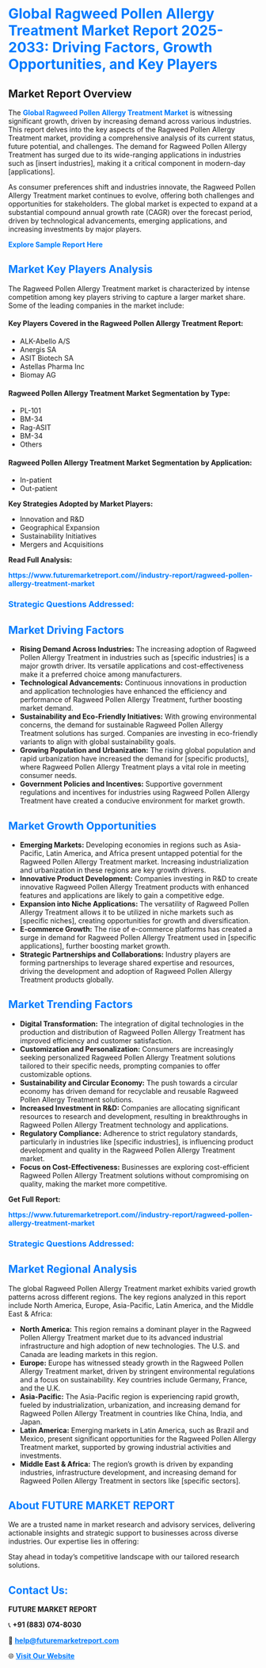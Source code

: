 <h1 style="color: #007BFF;">Global Ragweed Pollen Allergy Treatment Market Report 2025-2033: Driving Factors, Growth Opportunities, and Key Players</h1>

<section id="overview">
<h2>Market Report Overview</h2>
<p>The <a href="https://www.futuremarketreport.com//industry-report/ragweed-pollen-allergy-treatment-market" style="color: #007BFF; text-decoration: none;"><strong>Global Ragweed Pollen Allergy Treatment Market</strong></a> is witnessing significant growth, driven by increasing demand across various industries. This report delves into the key aspects of the Ragweed Pollen Allergy Treatment market, providing a comprehensive analysis of its current status, future potential, and challenges. The demand for Ragweed Pollen Allergy Treatment has surged due to its wide-ranging applications in industries such as [insert industries], making it a critical component in modern-day [applications].</p>
<p>As consumer preferences shift and industries innovate, the Ragweed Pollen Allergy Treatment market continues to evolve, offering both challenges and opportunities for stakeholders. The global market is expected to expand at a substantial compound annual growth rate (CAGR) over the forecast period, driven by technological advancements, emerging applications, and increasing investments by major players.</p>
</section>

<section id="overview">
<p><a href="https://www.futuremarketreport.com//request-sample/reportId=86222" style="color: #007BFF; text-decoration: none;"><strong>Explore Sample Report Here</strong></a></p>
</section>

<section id="key-players">
<h2 style="color: #007BFF;">Market Key Players Analysis</h2>
<p>The Ragweed Pollen Allergy Treatment market is characterized by intense competition among key players striving to capture a larger market share. Some of the leading companies in the market include:</p>
<h4>Key Players Covered in the Ragweed Pollen Allergy Treatment Report:</h4>
<ul><li>ALK-Abello A/S</li><li>Anergis SA</li><li>ASIT Biotech SA</li><li>Astellas Pharma Inc</li><li>Biomay AG</li></ul>
<h4>Ragweed Pollen Allergy Treatment Market Segmentation by Type:</h4>
<ul><li>PL-101</li><li>BM-34</li><li>Rag-ASIT</li><li>BM-34</li><li>Others</li></ul>

<h4>Ragweed Pollen Allergy Treatment Market Segmentation by Application:</h4>
<ul><li>In-patient</li><li>Out-patient</li></ul>
<p><strong>Key Strategies Adopted by Market Players:</strong></p>
<ul>
<li>Innovation and R&D</li>
<li>Geographical Expansion</li>
<li>Sustainability Initiatives</li>
<li>Mergers and Acquisitions</li>
</ul>
</section>

<section>
<p><strong>Read Full Analysis: </strong></p><a href="https://www.futuremarketreport.com//industry-report/ragweed-pollen-allergy-treatment-market" style="color: #007BFF; text-decoration: none;"><strong>https://www.futuremarketreport.com//industry-report/ragweed-pollen-allergy-treatment-market</strong></a>
<h3 style="color: #007BFF;">Strategic Questions Addressed:</h3>
</section>

<section id="driving-factors">
<h2 style="color: #007BFF;">Market Driving Factors</h2>
<ul>
<li><strong>Rising Demand Across Industries:</strong> The increasing adoption of Ragweed Pollen Allergy Treatment in industries such as [specific industries] is a major growth driver. Its versatile applications and cost-effectiveness make it a preferred choice among manufacturers.</li>
<li><strong>Technological Advancements:</strong> Continuous innovations in production and application technologies have enhanced the efficiency and performance of Ragweed Pollen Allergy Treatment, further boosting market demand.</li>
<li><strong>Sustainability and Eco-Friendly Initiatives:</strong> With growing environmental concerns, the demand for sustainable Ragweed Pollen Allergy Treatment solutions has surged. Companies are investing in eco-friendly variants to align with global sustainability goals.</li>
<li><strong>Growing Population and Urbanization:</strong> The rising global population and rapid urbanization have increased the demand for [specific products], where Ragweed Pollen Allergy Treatment plays a vital role in meeting consumer needs.</li>
<li><strong>Government Policies and Incentives:</strong> Supportive government regulations and incentives for industries using Ragweed Pollen Allergy Treatment have created a conducive environment for market growth.</li>
</ul>
</section>

<section id="growth-opportunities">
<h2 style="color: #007BFF;">Market Growth Opportunities</h2>
<ul>
<li><strong>Emerging Markets:</strong> Developing economies in regions such as Asia-Pacific, Latin America, and Africa present untapped potential for the Ragweed Pollen Allergy Treatment market. Increasing industrialization and urbanization in these regions are key growth drivers.</li>
<li><strong>Innovative Product Development:</strong> Companies investing in R&D to create innovative Ragweed Pollen Allergy Treatment products with enhanced features and applications are likely to gain a competitive edge.</li>
<li><strong>Expansion into Niche Applications:</strong> The versatility of Ragweed Pollen Allergy Treatment allows it to be utilized in niche markets such as [specific niches], creating opportunities for growth and diversification.</li>
<li><strong>E-commerce Growth:</strong> The rise of e-commerce platforms has created a surge in demand for Ragweed Pollen Allergy Treatment used in [specific applications], further boosting market growth.</li>
<li><strong>Strategic Partnerships and Collaborations:</strong> Industry players are forming partnerships to leverage shared expertise and resources, driving the development and adoption of Ragweed Pollen Allergy Treatment products globally.</li>
</ul>
</section>

<section id="trending-factors">
<h2 style="color: #007BFF;">Market Trending Factors</h2>
<ul>
<li><strong>Digital Transformation:</strong> The integration of digital technologies in the production and distribution of Ragweed Pollen Allergy Treatment has improved efficiency and customer satisfaction.</li>
<li><strong>Customization and Personalization:</strong> Consumers are increasingly seeking personalized Ragweed Pollen Allergy Treatment solutions tailored to their specific needs, prompting companies to offer customizable options.</li>
<li><strong>Sustainability and Circular Economy:</strong> The push towards a circular economy has driven demand for recyclable and reusable Ragweed Pollen Allergy Treatment solutions.</li>
<li><strong>Increased Investment in R&D:</strong> Companies are allocating significant resources to research and development, resulting in breakthroughs in Ragweed Pollen Allergy Treatment technology and applications.</li>
<li><strong>Regulatory Compliance:</strong> Adherence to strict regulatory standards, particularly in industries like [specific industries], is influencing product development and quality in the Ragweed Pollen Allergy Treatment market.</li>
<li><strong>Focus on Cost-Effectiveness:</strong> Businesses are exploring cost-efficient Ragweed Pollen Allergy Treatment solutions without compromising on quality, making the market more competitive.</li>
</ul>
</section>

<section>
<p><strong>Get Full Report: </strong></p><a href="https://www.futuremarketreport.com//industry-report/ragweed-pollen-allergy-treatment-market" style="color: #007BFF; text-decoration: none;"><strong>https://www.futuremarketreport.com//industry-report/ragweed-pollen-allergy-treatment-market</strong></a>
<h3 style="color: #007BFF;">Strategic Questions Addressed:</h3>
</section>


<section id="regional-analysis">
<h2 style="color: #007BFF;">Market Regional Analysis</h2>
<p>The global Ragweed Pollen Allergy Treatment market exhibits varied growth patterns across different regions. The key regions analyzed in this report include North America, Europe, Asia-Pacific, Latin America, and the Middle East & Africa:</p>
<ul>
<li><strong>North America:</strong> This region remains a dominant player in the Ragweed Pollen Allergy Treatment market due to its advanced industrial infrastructure and high adoption of new technologies. The U.S. and Canada are leading markets in this region.</li>
<li><strong>Europe:</strong> Europe has witnessed steady growth in the Ragweed Pollen Allergy Treatment market, driven by stringent environmental regulations and a focus on sustainability. Key countries include Germany, France, and the U.K.</li>
<li><strong>Asia-Pacific:</strong> The Asia-Pacific region is experiencing rapid growth, fueled by industrialization, urbanization, and increasing demand for Ragweed Pollen Allergy Treatment in countries like China, India, and Japan.</li>
<li><strong>Latin America:</strong> Emerging markets in Latin America, such as Brazil and Mexico, present significant opportunities for the Ragweed Pollen Allergy Treatment market, supported by growing industrial activities and investments.</li>
<li><strong>Middle East & Africa:</strong> The region’s growth is driven by expanding industries, infrastructure development, and increasing demand for Ragweed Pollen Allergy Treatment in sectors like [specific sectors].</li>
</ul>
</section>

<footer>
<h2 style="color: #007BFF;">About FUTURE MARKET REPORT</h2>
<p>We are a trusted name in market research and advisory services, delivering actionable insights and strategic support to businesses across diverse industries. Our expertise lies in offering:</p>

<p>Stay ahead in today’s competitive landscape with our tailored research solutions.</p>

<h2 style="color: #007BFF;">Contact Us:</h2>
<p><strong>FUTURE MARKET REPORT</strong></p>
<p>📞 <strong>+91 (883) 074-8030</strong></p>
<p>📧 <strong><a href="mailto:help@futuremarketreport.com" style="color: #007BFF;">help@futuremarketreport.com</a></strong></p>
<p>🌐 <strong><a href="https://www.futuremarketreport.com/" style="color: #007BFF;">Visit Our Website</a></strong></p>
</footer>